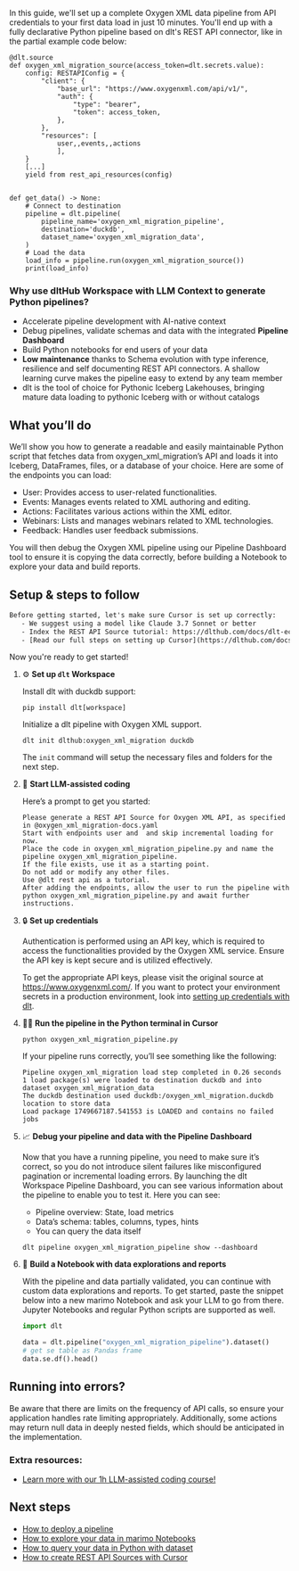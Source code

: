 In this guide, we'll set up a complete Oxygen XML data pipeline from API credentials to your first data load in just 10 minutes. You'll end up with a fully declarative Python pipeline based on dlt's REST API connector, like in the partial example code below:

```python-outcome
@dlt.source
def oxygen_xml_migration_source(access_token=dlt.secrets.value):
    config: RESTAPIConfig = {
        "client": {
            "base_url": "https://www.oxygenxml.com/api/v1/",
            "auth": {
                "type": "bearer",
                "token": access_token,
            },
        },
        "resources": [
            user,,events,,actions
            ],
    }
    [...]
    yield from rest_api_resources(config)


def get_data() -> None:
    # Connect to destination
    pipeline = dlt.pipeline(
        pipeline_name='oxygen_xml_migration_pipeline',
        destination='duckdb',
        dataset_name='oxygen_xml_migration_data', 
    )
    # Load the data
    load_info = pipeline.run(oxygen_xml_migration_source())
    print(load_info) 
```

### Why use dltHub Workspace with LLM Context to generate Python pipelines?

- Accelerate pipeline development with AI-native context
- Debug pipelines, validate schemas and data with the integrated **Pipeline Dashboard**
- Build Python notebooks for end users of your data
- **Low maintenance** thanks to Schema evolution with type inference, resilience and self documenting REST API connectors. A shallow learning curve makes the pipeline easy to extend by any team member
- dlt is the tool of choice for Pythonic Iceberg Lakehouses, bringing mature data loading to pythonic Iceberg with or without catalogs

## What you’ll do

We’ll show you how to generate a readable and easily maintainable Python script that fetches data from oxygen_xml_migration’s API and loads it into Iceberg, DataFrames, files, or a database of your choice. Here are some of the endpoints you can load:

- User: Provides access to user-related functionalities.
- Events: Manages events related to XML authoring and editing.
- Actions: Facilitates various actions within the XML editor.
- Webinars: Lists and manages webinars related to XML technologies.
- Feedback: Handles user feedback submissions.

You will then debug the Oxygen XML pipeline using our Pipeline Dashboard tool to ensure it is copying the data correctly, before building a Notebook to explore your data and build reports.

## Setup & steps to follow

```default
Before getting started, let's make sure Cursor is set up correctly:
   - We suggest using a model like Claude 3.7 Sonnet or better
   - Index the REST API Source tutorial: https://dlthub.com/docs/dlt-ecosystem/verified-sources/rest_api/ and add it to context as **@dlt rest api**
   - [Read our full steps on setting up Cursor](https://dlthub.com/docs/dlt-ecosystem/llm-tooling/cursor-restapi#23-configuring-cursor-with-documentation)
```

Now you're ready to get started!

1. ⚙️ **Set up `dlt` Workspace**
    
    Install dlt with duckdb support:
    ```shell
    pip install dlt[workspace]
    ```

    Initialize a dlt pipeline with Oxygen XML support.
    ```shell
    dlt init dlthub:oxygen_xml_migration duckdb
    ```

    The `init` command will setup the necessary files and folders for the next step.
    
2. 🤠 **Start LLM-assisted coding**
    
    Here’s a prompt to get you started:
    
    ```prompt
    Please generate a REST API Source for Oxygen XML API, as specified in @oxygen_xml_migration-docs.yaml 
    Start with endpoints user and  and skip incremental loading for now. 
    Place the code in oxygen_xml_migration_pipeline.py and name the pipeline oxygen_xml_migration_pipeline. 
    If the file exists, use it as a starting point. 
    Do not add or modify any other files. 
    Use @dlt rest api as a tutorial. 
    After adding the endpoints, allow the user to run the pipeline with python oxygen_xml_migration_pipeline.py and await further instructions.
    ```

    
3. 🔒 **Set up credentials** 
    
    Authentication is performed using an API key, which is required to access the functionalities provided by the Oxygen XML service. Ensure the API key is kept secure and is utilized effectively.
    
    To get the appropriate API keys, please visit the original source at https://www.oxygenxml.com/.
    If you want to protect your environment secrets in a production environment, look into [setting up credentials with dlt](https://dlthub.com/docs/walkthroughs/add_credentials).
    
4. 🏃‍♀️ **Run the pipeline in the Python terminal in Cursor**
    
    ```shell
    python oxygen_xml_migration_pipeline.py
    ```
    
    If your pipeline runs correctly, you’ll see something like the following:
    
    ```shell
    Pipeline oxygen_xml_migration load step completed in 0.26 seconds
    1 load package(s) were loaded to destination duckdb and into dataset oxygen_xml_migration_data
    The duckdb destination used duckdb:/oxygen_xml_migration.duckdb location to store data
    Load package 1749667187.541553 is LOADED and contains no failed jobs
    ```
    
5. 📈 **Debug your pipeline and data with the Pipeline Dashboard**

    Now that you have a running pipeline, you need to make sure it’s correct, so you do not introduce silent failures like misconfigured pagination or incremental loading errors. By launching the dlt Workspace Pipeline Dashboard, you can see various information about the pipeline to enable you to test it. Here you can see:
    - Pipeline overview: State, load metrics
    - Data’s schema: tables, columns, types, hints
    - You can query the data itself
    
    ```shell
    dlt pipeline oxygen_xml_migration_pipeline show --dashboard
    ```
    
6. 🐍 **Build a Notebook with data explorations and reports**

    With the pipeline and data partially validated, you can continue with custom data explorations and reports. To get started, paste the snippet below into a new marimo Notebook and ask your LLM to go from there. Jupyter Notebooks and regular Python scripts are supported as well.

    
    ```python
    import dlt

   data = dlt.pipeline("oxygen_xml_migration_pipeline").dataset()
   # get se table as Pandas frame
   data.se.df().head()
    ```

## Running into errors?

Be aware that there are limits on the frequency of API calls, so ensure your application handles rate limiting appropriately. Additionally, some actions may return null data in deeply nested fields, which should be anticipated in the implementation.

### Extra resources:

- [Learn more with our 1h LLM-assisted coding course!](https://www.youtube.com/watch?v=GGid70rnJuM)

## Next steps

- [How to deploy a pipeline](https://dlthub.com/docs/walkthroughs/deploy-a-pipeline)
- [How to explore your data in marimo Notebooks](https://dlthub.com/docs/general-usage/dataset-access/marimo)
- [How to query your data in Python with dataset](https://dlthub.com/docs/general-usage/dataset-access/dataset)
- [How to create REST API Sources with Cursor](https://dlthub.com/docs/dlt-ecosystem/llm-tooling/cursor-restapi)
